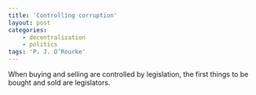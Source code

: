 ```yaml
---
title: 'Controlling corruption'
layout: post
categories:
    - decentralization
    - politics
tags: 'P. J. O’Rourke'
---
```


When buying and selling are controlled by legislation, the first things to be bought and sold are legislators.